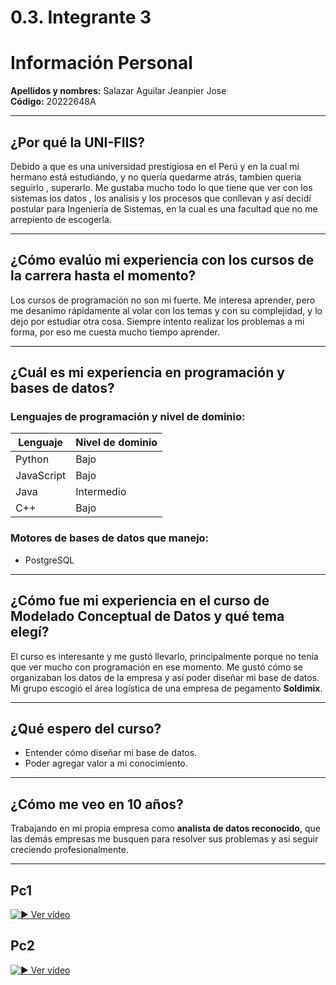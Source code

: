 # 0.3. Integrante 3

# Información Personal

**Apellidos y nombres:** Salazar Aguilar Jeanpier Jose  
**Código:** 20222648A

---

## ¿Por qué la UNI-FIIS?

Debido a que es una universidad prestigiosa en el Perú y en la cual mi hermano está estudiando, y no quería quedarme atrás, tambien queria seguirlo , superarlo. Me gustaba mucho todo lo que tiene que ver con los sistemas los datos , los analisis y los procesos que conllevan y así decidí postular para Ingeniería de Sistemas, en la cual es una facultad que no me arrepiento de escogerla.

---

## ¿Cómo evalúo mi experiencia con los cursos de la carrera hasta el momento?

Los cursos de programación no son mi fuerte. Me interesa aprender, pero me desanimo rápidamente al volar con los temas y con su complejidad, y lo dejo por estudiar otra cosa. Siempre intento realizar los problemas a mi forma, por eso me cuesta mucho tiempo aprender.

---

## ¿Cuál es mi experiencia en programación y bases de datos?

### Lenguajes de programación y nivel de dominio:

| Lenguaje   | Nivel de dominio |
|------------|------------------|
| Python     | Bajo             |
| JavaScript | Bajo             |
| Java       | Intermedio       |
| C++        | Bajo             |

### Motores de bases de datos que manejo:
- PostgreSQL

---

## ¿Cómo fue mi experiencia en el curso de Modelado Conceptual de Datos y qué tema elegí?

El curso es interesante y me gustó llevarlo, principalmente porque no tenía que ver mucho con programación en ese momento. Me gustó cómo se organizaban los datos de la empresa y así poder diseñar mi base de datos.  
Mi grupo escogió el área logística de una empresa de pegamento **Soldimix**.

---

## ¿Qué espero del curso?

- Entender cómo diseñar mi base de datos.  
- Poder agregar valor a mi conocimiento.

---

## ¿Cómo me veo en 10 años?

Trabajando en mi propia empresa como **analista de datos reconocido**, que las demás empresas me busquen para resolver sus problemas y así seguir creciendo profesionalmente.

---

## Pc1
[![▶ Ver vídeo](https://img.youtube.com/vi/mCuty7VvU90/0.jpg)](https://www.youtube.com/watch?v=mCuty7VvU90)

## Pc2
[![▶ Ver vídeo](https://img.youtube.com/vi/mCuty7VvU90/0.jpg)](https://www.youtube.com/watch?v=nuXE-bcWZRc)


